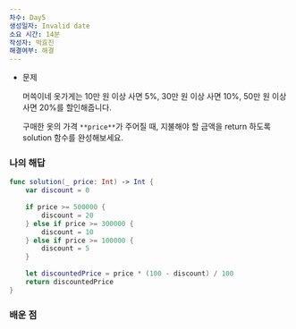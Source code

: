 ```yaml
---
차수: Day5
생성일자: Invalid date
소요 시간: 14분
작성자: 박효진
해결여부: 해결
---
```

- 문제
    
    머쓱이네 옷가게는 10만 원 이상 사면 5%, 30만 원 이상 사면 10%, 50만 원 이상 사면 20%를 할인해줍니다.
    
    구매한 옷의 가격 `**price**`가 주어질 때, 지불해야 할 금액을 return 하도록 solution 함수를 완성해보세요.
    

### 나의 해답

```Swift
func solution(_ price: Int) -> Int {
    var discount = 0
    
    if price >= 500000 {
        discount = 20
    } else if price >= 300000 {
        discount = 10
    } else if price >= 100000 {
        discount = 5
    }
    
    let discountedPrice = price * (100 - discount) / 100
    return discountedPrice
}
```

  

### 배운 점